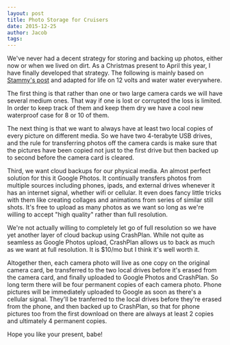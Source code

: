 ```yaml
---
layout: post
title: Photo Storage for Cruisers
date: 2015-12-25
author: Jacob
tags: 
---
```


We've never had a decent strategy for storing and backing up photos, either now or when we lived on dirt.  As a Christmas present to April this year, I have finally developed that strategy.  The following is mainly based on [Stammy's post](http://paulstamatiou.com/storage-for-photographers-part-2/) and adapted for life on 12 volts and water water everywhere.

The first thing is that rather than one or two large camera cards we will have several medium ones.  That way if one is lost or corrupted the loss is limited.  In order to keep track of them and keep them dry we have a cool new waterproof case for 8 or 10 of them.

The next thing is that we want to always have at least two local copies of every picture on different media.  So we have two 4-terabyte USB drives, and the rule for transferring photos off the camera cards is make sure that the pictures have been copied not just to the first drive but then backed up to second before the camera card is cleared.

Third, we want cloud backups for our physical media.  An almost perfect solution for this it Google Photos.  It continually transfers photos from multiple sources including phones, ipads, and external drives whenever it has an internet signal, whether wifi or cellular.  It even does fancy little tricks with them like creating collages and animations from series of similar still shots.  It's free to upload as many photos as we want so long as we're willing to accept "high quality" rather than full resolution.

We're not actually willing to completely let go of full resolution so we have yet another layer of cloud backup using CrashPlan.  While not quite as seamless as Google Photos upload, CrashPlan allows us to back as much as we want at full resolution.  It is $10/mo but I think it's well worth it.

Altogether then, each camera photo will live as one copy on the original camera card, be transferred to the two local drives before it's erased from the camera card, and finally uploaded to Google Photos and CrashPlan.  So long term there will be four permanent copies of each camera photo.  Phone pictures will be immediately uploaded to Google as soon as there's a cellular signal.  They'll be tranferred to the local drives before they're erased from the phone, and then backed up to CrashPlan, so that for phone pictures too from the first download on there are always at least 2 copies and ultimately 4 permanent copies.

Hope you like your present, babe!
